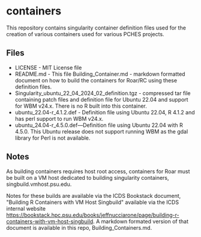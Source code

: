 # containers
This repository contains singularity container definition files used for the creation of various containers used for various PCHES projects.

## Files

- LICENSE  - MIT License file 
- README.md - This file
Building_Container.md - markdown formatted document on how to build the containers for Roar/RC using these definition files.
- Singularity_ubuntu_22_04_2024_02_definition.tgz  - compressed tar file containing patch files and definition file for Ubuntu 22.04 and support for WBM v24.x. There is no R built into this container.
- ubuntu_22.04-r_4.1.2.def - Definition file using Ubuntu 22.04, R 4.1.2 and has perl support to run WBM v24.x.
- ubuntu_24.04-r_4.5.0.def—Definition file using Ubuntu 22.04 with R 4.5.0. This Ubuntu release does not support running WBM as the gdal library for Perl is not available.

## Notes

As building containers requires host root access, containers for Roar must be built on a VM host dedicated to building singularity containers, singbuild.vmhost.psu.edu.

Notes for these builds are available via the ICDS Bookstack document, "Building R Containers with VM Host Singbuild" available via the ICDS internal website 
https://bookstack.hpc.psu.edu/books/jeffnucciarone/page/building-r-containers-with-vm-host-singbuild. 
A markdown formated version of that document is available in this repo, Building_Containers.md.
